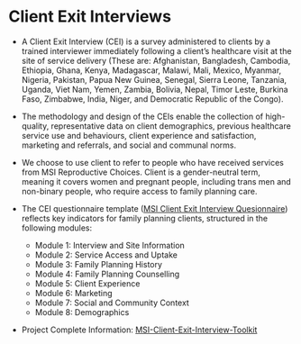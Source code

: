 # Client Exit Interviews
- A Client Exit Interview (CEI) is a survey 
administered to clients by a trained interviewer 
immediately following a client’s healthcare visit 
at the site of service delivery (These are: Afghanistan, Bangladesh, Cambodia, Ethiopia, Ghana, Kenya, Madagascar, 
Malawi, Mali, Mexico, Myanmar, Nigeria, Pakistan, Papua New Guinea, Senegal, Sierra 
Leone, Tanzania, Uganda, Viet Nam, Yemen, Zambia, Bolivia, Nepal, Timor Leste, Burkina 
Faso, Zimbabwe, India, Niger, and Democratic Republic of the Congo).
- The methodology and design of the CEIs enable 
the collection of high-quality, representative 
data on client demographics, previous healthcare 
service use and behaviours, client experience and 
satisfaction, marketing and referrals, and social and 
communal norms. 

- We choose to use client to refer to people who have received services from MSI 
Reproductive Choices. Client is a gender-neutral term, meaning it covers women and 
pregnant people, including trans men and non-binary people, who require access to 
family planning care.

- The CEI questionnaire template ([MSI Client Exit Interview Quesionnaire](../docs/CEI_Questionniare_v2024_MSIA_V2_ZS.pdf)) reflects key indicators for family planning 
clients, structured in the following modules:
    - Module 1: Interview and Site Information
    - Module 2: Service Access and Uptake
    - Module 3: Family Planning History
    - Module 4: Family Planning Counselling
    - Module 5: Client Experience
    - Module 6: Marketing 
    - Module 7: Social and Community Context
    - Module 8: Demographics

- Project Complete Information: [MSI-Client-Exit-Interview-Toolkit](../docs/MSI-Client-Exit-Interview-Toolkit.pdf)